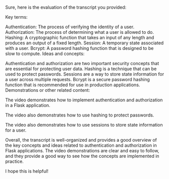 Sure, here is the evaluation of the transcript you provided:

Key terms:

Authentication: The process of verifying the identity of a user.
Authorization: The process of determining what a user is allowed to do.
Hashing: A cryptographic function that takes an input of any length and produces an output of a fixed length.
Session: A temporary state associated with a user.
Bcrypt: A password hashing function that is designed to be slow to compute.
Ideas and concepts:

Authentication and authorization are two important security concepts that are essential for protecting user data.
Hashing is a technique that can be used to protect passwords.
Sessions are a way to store state information for a user across multiple requests.
Bcrypt is a secure password hashing function that is recommended for use in production applications.
Demonstrations or other related content:

The video demonstrates how to implement authentication and authorization in a Flask application.

The video also demonstrates how to use hashing to protect passwords.

The video also demonstrates how to use sessions to store state information for a user.

Overall, the transcript is well-organized and provides a good overview of the key concepts and ideas related to authentication and authorization in Flask applications. The video demonstrations are clear and easy to follow, and they provide a good way to see how the concepts are implemented in practice.

I hope this is helpful!

